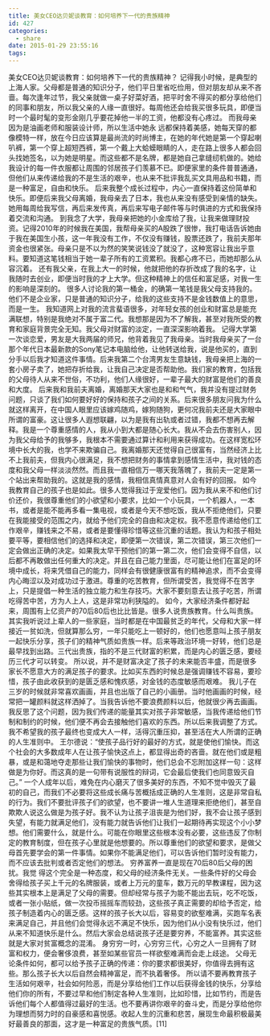 ```yaml
---
title: 美女CEO达贝妮谈教育：如何培养下一代的贵族精神
id: 427
categories:
  - share
date: 2015-01-29 23:55:16
tags:
---
```


美女CEO达贝妮谈教育：如何培养下一代的贵族精神？
记得我小时候，是典型的上海人家。父母都是普通的知识分子，他们平日里省吃俭用，但对朋友却从来不吝啬。每次逢年过节，我父亲就做一桌子好菜好酒，把平时舍不得买的都分享给他们的同事和朋友，所以我父亲的人缘一直很好。每周他还会给我买很多玩具，即便当时一个最时髦的变形金刚几乎要花掉他一半的工资，他都没有心疼过。
而我母亲因为是油画老师和服装设计师，所以生活中她永
远都保持着美感，她每天穿的都像模特一样，放在今日应该算是最尚流的时尚博主，在她的年代她是第一个穿起喇叭裤，第一个穿上超短西裤，第一个戴上大蛤蟆眼睛的人，走在路上很多人都会回头找她签名，以为她是明星。而这些都不是名牌，都是她自己拿缝纫机做的。她给我设计的每一件衣服都让周围的邻居孩子们羡慕不已。即便家里的条件普普通通，但他们从来传递给我的不是生活的艰辛，也从来不批评我乱买文具用品和书籍，而是一种富足，自由和快乐。
后来我整个成长过程中，内心一直保持着这份简单和快乐。即便后来我父母离婚，我母亲去了日本，我也从来没有感受到亲情的缺失。她用每周给我写信，再后来发传真，再后来写电子邮件等与时俱进的方式和我保持着交流和沟通。
到我念了大学，我母亲把她的小金库给了我，让我来做理财投资。记得2010年的时候我在美国，我帮母亲买的A股跌了很惨，我打电话告诉她由于我在美国生小孩，这一年我没有工作，不仅没有赚钱，股票还跌了，我前夫那年资金也很紧张。母亲只是不以为然的笑笑说钱没了就没了，这种宽容让我出乎意料。要知道这笔钱相当于她一辈子所有的工资累积。我都心疼不已，而她却那么从容沉着。
还有我父亲，在我上大一的时候，他就把他的存折改成了我的名字，让我随时去创业，即便当时我的才上大学。但这种精神上的信任和富足感，对我一生的影响是深刻的。
很多人讨论我的第一桶金，的确第一笔钱是我父母支持我的。他们不是企业家，只是普通的知识分子，给我的这些支持不是金钱数值上的意思，而是一生。
我知道网上对我的流言蜚语很多，对年轻女孩的创业和财富总是能充满联想，特别是我绝对不属于富二代。我想那是因为不了解我，甚至对我所受的教育和家庭背景完全无知。我父母对财富的淡定，一直深深影响着我。
记得大学第一次谈恋爱，男友是大我两届的师兄，他背着我见了我母亲。当时我母亲买了一台那个年代日本最新款的Sony笔记本电脑给他，让他转送给我，说是他买的，直到分手以后我才知道这件事情。后来我第二个台湾男友生意缺钱，我母亲把上海的一套小房子卖了，她把存折给我，让我自己决定是否帮助他。我们家的教育，包括我的父母待人从来不世俗，不功利，他们人缘很好，一辈子最大的财富是他们的善良和大度。
后来我和我前夫离婚，离婚那天大家也是和和气气，我并没有提过财务问题，只谈了我们如何要好好的保持和孩子之间的关系。后来很多朋友问我为什么就这样离开，在中国人眼里应该嫁鸡随鸡，嫁狗随狗，更何况我前夫还是大家眼中所谓的富豪。这让很多人遐想联翩，以为是我有出轨或者过错，我都不想再去解释。我是一个尊重感情的人，我从小到大都是随心长大。我从不会去伤害别人，因为我父母给予的我够多，我根本不需要通过算计和利用来获得成功。在这样宽松环境中长大的我，也学不来欺骗自己。我离婚那天还觉得自己很富有，当然经济上比不上我前夫，但我内心很满足，我不想把财务的事情拿到感情生活中，我对钱的态度和我父母一样淡淡然然。而且我一直相信万一哪天我落魄了，我前夫一定是第一个站出来帮助我的。这就是我的感情，我相信真情真意对人会有好的回报。
如今我教育自己的孩子也是如此。很多人觉得我过于宠爱他们。因为我从来不和他们讨价还价，我很尊重他们的小欲望和小要求，比如一个小玩具，一个机器人，一本书，或者是能不能再多看一集电视，或者是今天不想吃饭，我从不拒绝他们，只要在我能接受的范围之内，就给予他们完全的自由和决定权。我不愿意传递给他们工作艰辛，赚钱来之不易，或者是要懂得珍惜等这些沉重的话题。我认为和孩子相处要平等，要相信他们的选择和决定，即便第一次错误，第二次错误，第三次他们一定会做出正确的决定。如果我太早干预他们的第一第二次，他们会变得不自信，以后都不再敢做出任何重大的决定。并且在自己能力里面，尽可能让他们在富足的环境中成长，将来凭借自己的能力，同样会有很健康很富有的精神追求，而不会变得内心晦涩以及对成功过于激进。尊重的吃苦教育，但所谓受苦，我觉得不在苦字上，只是提倡一种生活的独立能力和生存技巧。大家不要刻意去让孩子吃苦，所谓吃得苦中苦，方为人上人，这是非常功利狭隘的。
如今，大家经济条件都好起来，周围有上亿资产的70后80后也比比皆是。很多人说贵族教育。什么叫贵族。其实我听说过上辈人的一些家庭，当时都是在中国最贫乏的年代，父母和大家一样接近一贫如洗，但就算那么穷，一年只能吃上一顿好的，他们也愿意叫上孩子朋友一起快乐分享，孩子们的精神气质如贵族一样。后来等政治环境一好转，他们总是最早找到出路。三代出贵族，指的不是三代财富的积累，而是内心的匮乏感，要经历三代才可以转变。
所以说，并不是财富决定了孩子的未来能否丰盛，而是很多家长不愿意大方的满足孩子的要求。比如买东西的时候总是强调赚钱不容易，要珍惜，孩子由此收获到的是匮乏感和愧疚感，对金钱的态度敏感而艰难。
我儿子在三岁的时候就非常喜欢画画，并且也出版了自己的小画册。当时他画画的时候，经常把一罐颜料就这样洒掉了。当我告诉他不要浪费颜料以后，他就很少再去画画。我反思了这个问题，因为我们传递的能量其实对孩子非常敏感，当我传递给他们节制和制约的时候，他们便不再会去接触他们喜欢的东西。所以后来我调整了方式。我不希望我的孩子最终也变成大人一样，活得沉重压抑，甚至活在大人所谓的正确的人生准则中。
王尔德说：“使孩子品行好的最好的方式，就是使他们愉快。而这个社会的大多数成年人在让孩子愉快这点上，都显得出奇的吝啬。就在他们或是粗暴，或是和蔼地夺走那些让我们愉快的事物时，他们总会不忘附加这样一句：这样做是为你好。而这真的是一句带有说服性的辩词，它会最后使我们也同意毁灭自己。”
一个人成年以后，难免在内心磨灭了很多美好的东西，不知不觉中毁灭了最初的自己，而我们不必要将这些成长痛与苦概括成正确的人生准则，这是非常自私的行为。我们不要批评孩子们的欲望，也不要讲一堆人生道理来拒绝他们，甚至自欺欺人说这么做是为孩子好。我不认为让孩子沮丧是为他们好，我不会让孩子感到失望，有能力就满足他们，没有能力就告诉他们让我们一起期待再实现这个小小梦想。他们需要什么，就是什么。可能在你眼里这些根本没有必要，这些违反了你制定的教育制度，但在孩子心里就是他想要的。所以尊重他们的欲望和要求，是做父母首先要学会的第一件事情。如果你不能满足他们，可以告诉他们暂时没有能力，而不应该去批判或者否定他们的想法。
穷养富养一直是现在70后80后父母的困扰。我觉
得这个完全是一种态度，和父母的经济条件无关。一些条件好的父母会舍得给孩子买上千元的名牌服装，或者上万元的童车，数万元的早教课程，因为这些其实根本上是满足了父母的需要。但却经常与孩子为能不能出去玩，吃不吃饭，或者一张小贴纸，做一次投币摇摇车而较劲，这些孩子真正需要的却给予否定，给孩子制造着内心的匮乏感。这样的孩子长大以后，容易变的欲壑难满，买跑车名表来满足自己，并且他们会觉得永远不满足不快乐，因为他们从小没有快乐过，他们从来不知道快乐是什么。然后大家会总结说孩子还是要穷养，不能富养。其实这些就是大家对贫富概念的混淆。
身穷穷一时，心穷穷三代，心穷之人一旦拥有了财富和权力，便会奢侈浪费，甚至如某些官员一样欲壑难满而会走上歧途。
父母无论条件如何，都可以给予孩子正确的传递：你的要求都很美好，你值得去拥有这些。那么孩子长大以后自然会精神富足，而不执着奢侈。
所以请不要再教育孩子生活如何艰辛，社会如何险恶，而是分享给他们工作以后获得金钱的快乐，分享给他们你的所有，不要过早和他们制定各种人生准则，比如珍惜，比如节约，而是告诉他们每个人都值得过最好的生活。也不要再讲你艰辛的奋斗史，而是分享给他你为理想而努力时的自豪感和喜悦感。收起人生的沉重和悲苦，展现生命最积极最美好最善良的那面，这才是一种富足的贵族气质。[11]